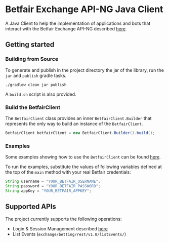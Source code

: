 # Betfair Exchange API-NG Java Client
A Java Client to help the implementation of applications and bots that interact with the Betfair Exchange API-NG described [here](http://docs.developer.betfair.com/docs/).

## Getting started
### Building from Source
To generate and publish in the project directory the jar of the library, run the `jar` and `publish` gradle tasks.


```
./gradlew clean jar publish
```

A `build.sh` script is also provided.

### Build the BetfairClient
The `BetfairClient` class provides an inner `BetfairClient.Builder` that represents the only way to build an instance of the `BetfairClient`.

```Java
BetfairClient betfairClient = new BetfairClient.Builder().build();
```

### Examples
Some examples showing how to use the `BetfairClient` can be found [here](/src/main/java/it/nicolagiacchetta/betfair/Examples.java).

To run the examples, substitute the values of following variables defined at the top of the `main` method with your real Betfair credentials: 
```Java
String username = "YOUR_BETFAIR_USERNAME";
String password = "YOUR_BETFAIR_PASSWORD";
String appKey = "YOUR_BETFAIR_APPKEY";
```

## Supported APIs 
The project currently supports the following operations:

* Login & Session Management described [here](http://docs.developer.betfair.com/docs/pages/viewpage.action?pageId=3834909#Login&SessionManagement-Logout)
* List Events (`exchange/betting/rest/v1.0/listEvents/`)

